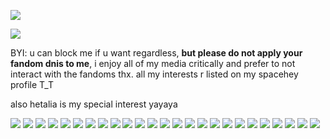 ![](https://komarev.com/ghpvc/?username=craniotomy&color=red)

![](https://i.pinimg.com/originals/ad/86/1e/ad861e25cd5e28aec6b0896b43d644b2.gif)

BYI: u can block me if u want regardless, **but please do not apply your fandom dnis to me**, i enjoy all of my media critically and prefer to not interact with the fandoms thx. all my interests r listed on my spacehey profile T_T

also hetalia is my special interest yayaya


![](https://64.media.tumblr.com/b60f77930f2ec2c74cbba8511aaa1702/6f7f642be5f6d7a8-aa/s100x200/7bfddca6daab113b6e7f5142a2dc84cf0f1e0ad7.jpg) ![](https://64.media.tumblr.com/fee2d8e53ef7a1e23dd3b4a3f17c7ec4/86cd396632a5bfd3-3d/s100x200/16256a0051e3aebc9dc153cd455dfe515bba2ab5.pnj) ![](https://64.media.tumblr.com/927c992ab3abb7a390d8c4ce7c12eceb/8c49db604b0f3002-b5/s100x200/4be5f9cf95ee416dd2f7e89dd3cea35274ae73da.pnj) ![](https://pix.crd.co/assets/images/gallery13/c5490cca_original.png?v=95dd3781) ![](https://images-wixmp-ed30a86b8c4ca887773594c2.wixmp.com/f/3e9065b0-6e2c-4e94-8238-54ff72ba852c/d7jo8n8-c202d3a8-4772-4acd-a164-7539614e1d74.gif?token=eyJ0eXAiOiJKV1QiLCJhbGciOiJIUzI1NiJ9.eyJzdWIiOiJ1cm46YXBwOjdlMGQxODg5ODIyNjQzNzNhNWYwZDQxNWVhMGQyNmUwIiwiaXNzIjoidXJuOmFwcDo3ZTBkMTg4OTgyMjY0MzczYTVmMGQ0MTVlYTBkMjZlMCIsIm9iaiI6W1t7InBhdGgiOiJcL2ZcLzNlOTA2NWIwLTZlMmMtNGU5NC04MjM4LTU0ZmY3MmJhODUyY1wvZDdqbzhuOC1jMjAyZDNhOC00NzcyLTRhY2QtYTE2NC03NTM5NjE0ZTFkNzQuZ2lmIn1dXSwiYXVkIjpbInVybjpzZXJ2aWNlOmZpbGUuZG93bmxvYWQiXX0.XA7227F27wwIgHI9CMwp3dyxMkf5Juv-z7xYBJHsalY) ![](https://images-wixmp-ed30a86b8c4ca887773594c2.wixmp.com/f/7f43b8aa-363b-434c-bca1-ee6980e6987c/d5y05vr-5cb758eb-5359-41b9-8fd3-06ec443f6bae.gif?token=eyJ0eXAiOiJKV1QiLCJhbGciOiJIUzI1NiJ9.eyJzdWIiOiJ1cm46YXBwOjdlMGQxODg5ODIyNjQzNzNhNWYwZDQxNWVhMGQyNmUwIiwiaXNzIjoidXJuOmFwcDo3ZTBkMTg4OTgyMjY0MzczYTVmMGQ0MTVlYTBkMjZlMCIsIm9iaiI6W1t7InBhdGgiOiJcL2ZcLzdmNDNiOGFhLTM2M2ItNDM0Yy1iY2ExLWVlNjk4MGU2OTg3Y1wvZDV5MDV2ci01Y2I3NThlYi01MzU5LTQxYjktOGZkMy0wNmVjNDQzZjZiYWUuZ2lmIn1dXSwiYXVkIjpbInVybjpzZXJ2aWNlOmZpbGUuZG93bmxvYWQiXX0.DEQuMojlXEmqkz39Mhloc-W0GZcEmHZq4BgxEdzejhk) ![](https://images-wixmp-ed30a86b8c4ca887773594c2.wixmp.com/f/50d0e14d-47b5-420d-a9ac-00a7b7a67807/d63suh8-38cbebf4-860a-47e1-9c86-8aa9e57e00ff.gif?token=eyJ0eXAiOiJKV1QiLCJhbGciOiJIUzI1NiJ9.eyJzdWIiOiJ1cm46YXBwOjdlMGQxODg5ODIyNjQzNzNhNWYwZDQxNWVhMGQyNmUwIiwiaXNzIjoidXJuOmFwcDo3ZTBkMTg4OTgyMjY0MzczYTVmMGQ0MTVlYTBkMjZlMCIsIm9iaiI6W1t7InBhdGgiOiJcL2ZcLzUwZDBlMTRkLTQ3YjUtNDIwZC1hOWFjLTAwYTdiN2E2NzgwN1wvZDYzc3VoOC0zOGNiZWJmNC04NjBhLTQ3ZTEtOWM4Ni04YWE5ZTU3ZTAwZmYuZ2lmIn1dXSwiYXVkIjpbInVybjpzZXJ2aWNlOmZpbGUuZG93bmxvYWQiXX0.ySTizRoqN3Sapi1dx_-YPyUITPyEFFAjQaU5nVwTIRY) ![](https://images-wixmp-ed30a86b8c4ca887773594c2.wixmp.com/f/1263f136-1b6c-41f1-b97f-b8bc67bbf273/d7bqqmf-1d399f5f-da7d-4352-aeb8-dfe25d78dbe7.gif?token=eyJ0eXAiOiJKV1QiLCJhbGciOiJIUzI1NiJ9.eyJzdWIiOiJ1cm46YXBwOjdlMGQxODg5ODIyNjQzNzNhNWYwZDQxNWVhMGQyNmUwIiwiaXNzIjoidXJuOmFwcDo3ZTBkMTg4OTgyMjY0MzczYTVmMGQ0MTVlYTBkMjZlMCIsIm9iaiI6W1t7InBhdGgiOiJcL2ZcLzEyNjNmMTM2LTFiNmMtNDFmMS1iOTdmLWI4YmM2N2JiZjI3M1wvZDdicXFtZi0xZDM5OWY1Zi1kYTdkLTQzNTItYWViOC1kZmUyNWQ3OGRiZTcuZ2lmIn1dXSwiYXVkIjpbInVybjpzZXJ2aWNlOmZpbGUuZG93bmxvYWQiXX0.EdC-wv-gXpHTgwmcBsavqbC7u-nEFkjd7FFe3NFO4PQ) ![](https://images-wixmp-ed30a86b8c4ca887773594c2.wixmp.com/f/1263f136-1b6c-41f1-b97f-b8bc67bbf273/d748nuv-363be49a-ef4b-4487-992d-912180b7c9c0.gif?token=eyJ0eXAiOiJKV1QiLCJhbGciOiJIUzI1NiJ9.eyJzdWIiOiJ1cm46YXBwOjdlMGQxODg5ODIyNjQzNzNhNWYwZDQxNWVhMGQyNmUwIiwiaXNzIjoidXJuOmFwcDo3ZTBkMTg4OTgyMjY0MzczYTVmMGQ0MTVlYTBkMjZlMCIsIm9iaiI6W1t7InBhdGgiOiJcL2ZcLzEyNjNmMTM2LTFiNmMtNDFmMS1iOTdmLWI4YmM2N2JiZjI3M1wvZDc0OG51di0zNjNiZTQ5YS1lZjRiLTQ0ODctOTkyZC05MTIxODBiN2M5YzAuZ2lmIn1dXSwiYXVkIjpbInVybjpzZXJ2aWNlOmZpbGUuZG93bmxvYWQiXX0.UyfZRRdJq7hclBnAttGQ2x0NheUYpk9nIVlXnHWY-7E) ![](https://images-wixmp-ed30a86b8c4ca887773594c2.wixmp.com/f/9e5bf13d-9f09-4fa7-a12e-e83ab413b9d4/d2hkjye-c3a41b7b-326e-48d5-9a6c-73269ad6ccb9.gif?token=eyJ0eXAiOiJKV1QiLCJhbGciOiJIUzI1NiJ9.eyJzdWIiOiJ1cm46YXBwOjdlMGQxODg5ODIyNjQzNzNhNWYwZDQxNWVhMGQyNmUwIiwiaXNzIjoidXJuOmFwcDo3ZTBkMTg4OTgyMjY0MzczYTVmMGQ0MTVlYTBkMjZlMCIsIm9iaiI6W1t7InBhdGgiOiJcL2ZcLzllNWJmMTNkLTlmMDktNGZhNy1hMTJlLWU4M2FiNDEzYjlkNFwvZDJoa2p5ZS1jM2E0MWI3Yi0zMjZlLTQ4ZDUtOWE2Yy03MzI2OWFkNmNjYjkuZ2lmIn1dXSwiYXVkIjpbInVybjpzZXJ2aWNlOmZpbGUuZG93bmxvYWQiXX0.RM_SYKEeyoxdMyXM-E6DDmDJn0uOnQjF6RQugUrV-HI) ![](https://64.media.tumblr.com/e701dd416d88e7e732d009ce1d111734/7d5a2a14759b80c8-bd/s100x200/17612268d623383a7ff33c1efff4d2956432596a.gifv) ![](https://64.media.tumblr.com/c03ecb317d0111b00c2a1d2f4c3c37c7/4229c8f5c4353e75-48/s100x200/10eaa67003dbe41bad75d075388722e4a447b5b2.pnj) ![](https://64.media.tumblr.com/dc79ee812d38c4e6c18a250730a5e6d1/6173a3cfef3c902a-20/s100x200/25982c92beb6318166c1c36b9e78c868aea55fad.pnj) ![](https://images-wixmp-ed30a86b8c4ca887773594c2.wixmp.com/f/1263f136-1b6c-41f1-b97f-b8bc67bbf273/d7gyhyg-1e387dd7-d480-4f80-8c3b-fbe96d5f1c1e.gif?token=eyJ0eXAiOiJKV1QiLCJhbGciOiJIUzI1NiJ9.eyJzdWIiOiJ1cm46YXBwOjdlMGQxODg5ODIyNjQzNzNhNWYwZDQxNWVhMGQyNmUwIiwiaXNzIjoidXJuOmFwcDo3ZTBkMTg4OTgyMjY0MzczYTVmMGQ0MTVlYTBkMjZlMCIsIm9iaiI6W1t7InBhdGgiOiJcL2ZcLzEyNjNmMTM2LTFiNmMtNDFmMS1iOTdmLWI4YmM2N2JiZjI3M1wvZDdneWh5Zy0xZTM4N2RkNy1kNDgwLTRmODAtOGMzYi1mYmU5NmQ1ZjFjMWUuZ2lmIn1dXSwiYXVkIjpbInVybjpzZXJ2aWNlOmZpbGUuZG93bmxvYWQiXX0.tz7PIGPNZ7xCKDv4jozpBLlBGNq9Q88JuhO1YLtiC4g) ![](https://i.postimg.cc/9F3P2GG0/d7ghygk-d243206a-e259-4998-81db-3e3292f72d17.gif) ![](https://i.postimg.cc/QVLFrkw3/d2fk5iy-889c58dd-8a3b-4c5b-998e-d461380c61b1.gif) ![](https://i.postimg.cc/wMDmMGhv/d20hu0b-90df362f-f885-477b-8254-4417d9e54c58.gif) ![](https://64.media.tumblr.com/3fdc2ac90ba1de2df675344a81919b1b/6173a3cfef3c902a-09/s100x200/5744c96f25c048b351bc01aea24244223440df17.gifv) ![](https://64.media.tumblr.com/beb14c76e16fe8ad04788729c8ea95fb/6173a3cfef3c902a-e9/s250x400/2bf76d25b51b03ee95f123c10b82fa557b298b21.gifv) ![](https://files.catbox.moe/gbg1ki.png) ![](https://files.catbox.moe/s14ym7.png) ![](https://files.catbox.moe/ygto4a.png) ![](https://files.catbox.moe/bo6gop.png) ![](https://files.catbox.moe/rpp12f.png) ![](https://files.catbox.moe/0vql7c.png)
